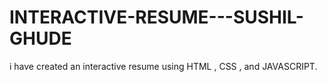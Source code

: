 # INTERACTIVE-RESUME---SUSHIL-GHUDE
i have created an interactive resume using HTML , CSS , and JAVASCRIPT.
